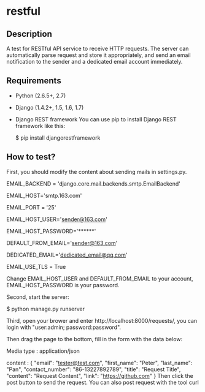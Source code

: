 # restful

## Description

A test for RESTful API service to receive HTTP requests.
The server can automatically parse request and store it 
appropriately, and send an email notification to the 
sender and a dedicated email account immediately.

## Requirements

* Python (2.6.5+, 2.7)
* Django (1.4.2+, 1.5, 1.6, 1.7)
* Django REST framework
You can use pip to install Django REST framework like this:

  $ pip install djangorestframework

## How to test?

First, you should modify the content about sending mails 
in settings.py.

EMAIL_BACKEND = 'django.core.mail.backends.smtp.EmailBackend'

EMAIL_HOST='smtp.163.com'

EMAIL_PORT = '25'

EMAIL_HOST_USER='sender@163.com'

EMAIL_HOST_PASSWORD='******'

DEFAULT_FROM_EMAIL='sender@163.com'

DEDICATED_EMAIL='dedicated_email@qq.com'

EMAIL_USE_TLS = True

Change EMAIL_HOST_USER and DEFAULT_FROM_EMAIL to your 
account,  EMAIL_HOST_PASSWORD is your password. 

Second, start the server:

  $ python manage.py runserver

Third, open your brower and enter http://localhost:8000/requests/,
you can login with "user:admin; password:password". 

Then drag the page to the bottom, fill in the form with the data below:

  Media type : application/json

  content : 
    {
        "email": "tester@test.com",
        "first_name": "Peter",
        "last_name": "Pan",
        "contact_number": "86-13227892789",
        "title": "Request Title",
        "content": "Request Content",
        "link": "https://github.com"
    }
Then click the post button to send the request. You can also post
request with the tool curl








